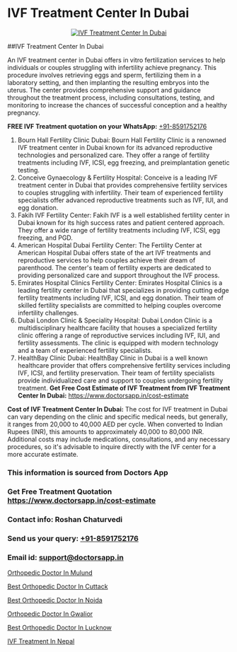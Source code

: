 # IVF Treatment Center In Dubai

<p align="center">
  <a href="https://doctorsapp.in/treatment/ivf-treatment">
    <img src="https://doctorsapp.co.in/uploads/treatment_image/ICSI.jpg" alt="IVF Treatment Center In Dubai">
  </a>
</p>
##IVF Treatment Center In Dubai

An IVF treatment center in Dubai offers in vitro fertilization services to help individuals or couples struggling with infertility achieve pregnancy. This procedure involves retrieving eggs and sperm, fertilizing them in a laboratory setting, and then implanting the resulting embryos into the uterus. The center provides comprehensive support and guidance throughout the treatment process, including consultations, testing, and monitoring to increase the chances of successful conception and a healthy pregnancy.

**FREE IVF Treatment quotation on your WhatsApp:**  [+91-8591752176](https://api.whatsapp.com/send?phone=8591752176)

1) Bourn Hall Fertility Clinic Dubai: Bourn Hall Fertility Clinic is a renowned IVF treatment center in Dubai known for its advanced reproductive technologies and personalized care. They offer a range of fertility treatments including IVF, ICSI, egg freezing, and preimplantation genetic testing.
2) Conceive Gynaecology & Fertility Hospital: Conceive is a leading IVF treatment center in Dubai that provides comprehensive fertility services to couples struggling with infertility. Their team of experienced fertility specialists offer advanced reproductive treatments such as IVF, IUI, and egg donation.
3) Fakih IVF Fertility Center: Fakih IVF is a well established fertility center in Dubai known for its high success rates and patient centered approach. They offer a wide range of fertility treatments including IVF, ICSI, egg freezing, and PGD.
4) American Hospital Dubai   Fertility Center: The Fertility Center at American Hospital Dubai offers state of the art IVF treatments and reproductive services to help couples achieve their dream of parenthood. The center's team of fertility experts are dedicated to providing personalized care and support throughout the IVF process.
5) Emirates Hospital Clinics   Fertility Center: Emirates Hospital Clinics is a leading fertility center in Dubai that specializes in providing cutting edge fertility treatments including IVF, ICSI, and egg donation. Their team of skilled fertility specialists are committed to helping couples overcome infertility challenges.
6) Dubai London Clinic & Speciality Hospital: Dubai London Clinic is a multidisciplinary healthcare facility that houses a specialized fertility clinic offering a range of reproductive services including IVF, IUI, and fertility assessments. The clinic is equipped with modern technology and a team of experienced fertility specialists.
7) HealthBay Clinic Dubai: HealthBay Clinic in Dubai is a well known healthcare provider that offers comprehensive fertility services including IVF, ICSI, and fertility preservation. Their team of fertility specialists provide individualized care and support to couples undergoing fertility treatment.
**Get Free Cost Estimate of IVF Treatment from IVF Treatment Center In Dubai:** https://www.doctorsapp.in/cost-estimate

**Cost of IVF Treatment Center In Dubai:**
The cost for IVF treatment in Dubai can vary depending on the clinic and specific medical needs, but generally, it ranges from 20,000 to 40,000 AED per cycle. When converted to Indian Rupees (INR), this amounts to approximately 40,000 to 80,000 INR. Additional costs may include medications, consultations, and any necessary procedures, so it's advisable to inquire directly with the IVF center for a more accurate estimate.

### This information is sourced from Doctors App 
### Get Free Treatment Quotation https://www.doctorsapp.in/cost-estimate
### Contact info: Roshan Chaturvedi 
### Send us your query: [+91-8591752176](https://api.whatsapp.com/send?phone=8591752176) 
### Email id: support@doctorsapp.in

[Orthopedic Doctor In Mulund](https://www.linkedin.com/pulse/orthopedic-doctor-mulund-acl-tear-treatment-ojexe?trackingId=cEVuD2iG7AzS6wKSK6hZqA%3D%3D&lipi=urn%3Ali%3Apage%3Ad_flagship3_company_admin%3BxUBWLKzDRA2fVBqJ%2Fp%2FTnw%3D%3D)

[Best Orthopedic Doctor In Cuttack](https://www.linkedin.com/pulse/best-orthopedic-doctor-cuttack-doctorsapp-united-arab-emirates-6htbe?trackingId=TN2ksSKSFHWfrZ3kiT9Q5Q%3D%3D&lipi=urn%3Ali%3Apage%3Ad_flagship3_company_admin%3BSXrbBuk4SwWZ8nIcZ2zSvw%3D%3D)

[Best Orthopedic Doctor In Noida](https://medium.com/@vimalrana22/best-orthopedic-doctor-in-noida-5fe7448c5c3c)

[Orthopedic Doctor In Gwalior](https://medium.com/@vimalrana22/orthopedic-doctor-in-gwalior-db56315fa585)

[Best Orthopedic Doctor In Lucknow](https://doctors-apps.github.io/doctorsapp/best-orthopedic-doctor-in-lucknow)

[IVF Treatment In Nepal](https://doctors-apps.github.io/doctorsapp/ivf-treatment-in-nepal)

